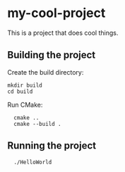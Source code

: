 # my-cool-project

This is a project that does cool things.

## Building the project

Create the build directory:

    mkdir build
    cd build

Run CMake:
  
      cmake ..
      cmake --build .

## Running the project
  
      ./HelloWorld
